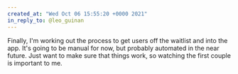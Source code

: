 ```yaml
---
created_at: "Wed Oct 06 15:55:20 +0000 2021"
in_reply_to: @leo_guinan
---
```


Finally, I'm working out the process to get users off the waitlist and into the app. It's going to be manual for now, but probably automated in the near future. Just want to make sure that things work, so watching the first couple is important to me.